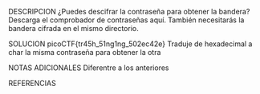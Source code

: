 DESCRIPCION
¿Puedes descifrar la contraseña para obtener la bandera? Descarga el comprobador de contraseñas aquí. También necesitarás la bandera cifrada en el mismo directorio.

SOLUCION
picoCTF{tr45h_51ng1ng_502ec42e}
Traduje de hexadecimal a char la misma contraseña para obtener la otra

NOTAS ADICIONALES
Diferentre a los anteriores

REFERENCIAS
